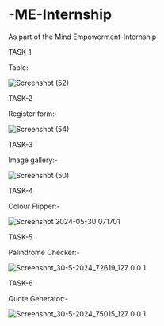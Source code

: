 # -ME-Internship
As part of the Mind Empowerment-Internship


TASK-1

Table:-

![Screenshot (52)](https://github.com/Heather1238/-ME-Internship/assets/141664785/5ff203b4-6fb3-451d-a6ba-06f3b04d1fec)

TASK-2

Register form:-

![Screenshot (54)](https://github.com/Heather1238/-ME-Internship/assets/141664785/1ad86e69-812e-4b26-8da5-e1af1cc45402)



TASK-3

Image gallery:-

![Screenshot (50)](https://github.com/Heather1238/-ME-Internship/assets/141664785/15421165-5f3e-4fda-a793-485cf137714a)

TASK-4

Colour Flipper:-

![Screenshot 2024-05-30 071701](https://github.com/Heather1238/-ME-Internship/assets/141664785/6598cdce-dd07-417b-af9c-7d0f445fea11)

TASK-5

Palindrome Checker:-

![Screenshot_30-5-2024_72619_127 0 0 1](https://github.com/Heather1238/-ME-Internship/assets/141664785/2de002bb-09c5-49d7-988b-fe2f3cca6837)

TASK-6

Quote Generator:-

![Screenshot_30-5-2024_75015_127 0 0 1](https://github.com/Heather1238/-ME-Internship/assets/141664785/0474c951-b945-4092-992f-bd6e6adb885b)






